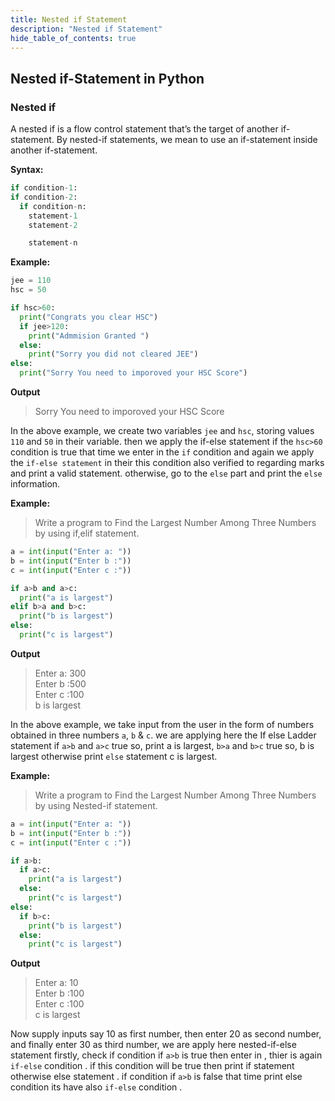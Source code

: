 ```yaml
---
title: Nested if Statement
description: "Nested if Statement"
hide_table_of_contents: true
---
```

## Nested if-Statement in Python

### Nested if
A nested if is a flow control statement that’s the target of another if-statement. By nested-if statements, we mean to use an if-statement inside another if-statement.

**Syntax:**

```python title="Syntax.py" showLineNumbers="true"
if condition-1:
if condition-2:
  if condition-n:
    statement-1
    statement-2

    statement-n
```

**Example:**

```python title="Nested if-else statement.py" showLineNumbers="true"
jee = 110
hsc = 50

if hsc>60:
  print("Congrats you clear HSC")
  if jee>120:
    print("Admmision Granted ")
  else: 
    print("Sorry you did not cleared JEE")
else:
  print("Sorry You need to imporoved your HSC Score")
```
**Output**
>Sorry You need to imporoved your HSC Score

In the above example, we create two variables `jee` and `hsc`, storing values `110` and `50` in their variable. 
then we apply the if-else statement if the `hsc>60` condition is true that time we enter in the `if` condition and again we apply the `if-else statement` in their this condition also verified to regarding marks and print a valid statement. otherwise, go to the `else` part and print the `else` information. 

**Example:**
>Write a program to Find the Largest Number Among Three Numbers by using if,elif statement.

```python title="if,elif statement.py" showLineNumbers="true"
a = int(input("Enter a: "))
b = int(input("Enter b :"))
c = int(input("Enter c :"))

if a>b and a>c:
  print("a is largest")
elif b>a and b>c:
  print("b is largest")
else:
  print("c is largest")
```

**Output**
>Enter a: 300 <br/>
>Enter b :500 <br/>
>Enter c :100 <br/>
>b is largest <br/>

In the above example, we take input from the user in the form of numbers obtained in three numbers `a`, `b` & `c`. we are applying here the If else Ladder statement if `a>b` and `a>c` true so, print a is largest, `b>a` and `b>c` true so, b is largest otherwise print `else` statement c is largest.

**Example:**
>Write a program to Find the Largest Number Among Three Numbers by using Nested-if statement.

```python title="Nested-if statement.py" showLineNumbers="true"
a = int(input("Enter a: "))
b = int(input("Enter b :"))
c = int(input("Enter c :"))

if a>b:
  if a>c:
    print("a is largest")
  else:
    print("c is largest")
else:
  if b>c:
    print("b is largest")
  else:
    print("c is largest")
```

**Output**
>Enter a: 10 <br/>
>Enter b :100 <br/>
>Enter c :100 <br/>
>c is largest <br/>

Now supply inputs say 10 as first number, then enter 20 as second number, and finally enter 30 as third number, we are apply here nested-if-else statement firstly, check if condition if `a>b` is true then  enter in , thier is again `if-else` condition . if this condition will be true then print if statement otherwise else statement .  if condition if `a>b` is false that time print else condition its have also `if-else` condition . 

